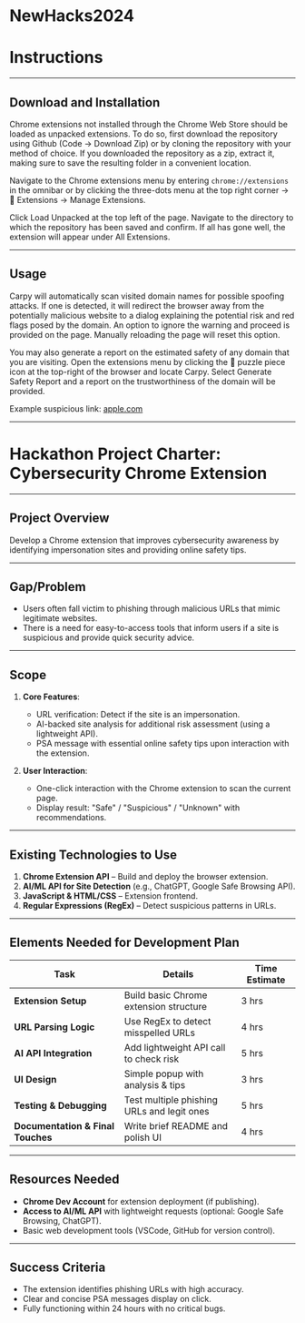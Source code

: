 # NewHacks2024

# **Instructions**

---

## **Download and Installation**
Chrome extensions not installed through the Chrome Web Store should be loaded as unpacked extensions. To do so, first download the repository using Github (Code -> Download Zip) or by cloning the repository with your method of choice. If you downloaded the repository as a zip, extract it, making sure to save the resulting folder in a convenient location. 

Navigate to the Chrome extensions menu by entering `chrome://extensions` in the omnibar or by clicking the three-dots menu at the top right corner -> 🧩 Extensions -> Manage Extensions. 

Click Load Unpacked at the top left of the page. Navigate to the directory to which the repository has been saved and confirm. If all has gone well, the extension will appear under All Extensions.

---

## **Usage**
Carpy will automatically scan visited domain names for possible spoofing attacks. If one is detected, it will redirect the browser away from the potentially malicious website to a dialog explaining the potential risk and red flags posed by the domain. An option to ignore the warning and proceed is provided on the page. Manually reloading the page will reset this option.

You may also generate a report on the estimated safety of any domain that you are visiting. Open the extensions menu by clicking the 🧩 puzzle piece icon at the top-right of the browser and locate Carpy. Select Generate Safety Report and a report on the trustworthiness of the domain will be provided. 

Example suspicious link: [аррӏе.com](аррӏе.com)

---

# **Hackathon Project Charter: Cybersecurity Chrome Extension**

---

## **Project Overview**  
Develop a Chrome extension that improves cybersecurity awareness by identifying impersonation sites and providing online safety tips.

---

## **Gap/Problem**  
- Users often fall victim to phishing through malicious URLs that mimic legitimate websites.  
- There is a need for easy-to-access tools that inform users if a site is suspicious and provide quick security advice.

---

## **Scope**  
1. **Core Features**:  
   - URL verification: Detect if the site is an impersonation.  
   - AI-backed site analysis for additional risk assessment (using a lightweight API).  
   - PSA message with essential online safety tips upon interaction with the extension.  

2. **User Interaction**:  
   - One-click interaction with the Chrome extension to scan the current page.  
   - Display result: "Safe" / "Suspicious" / "Unknown" with recommendations.

---

## **Existing Technologies to Use**  
1. **Chrome Extension API** – Build and deploy the browser extension.  
2. **AI/ML API for Site Detection** (e.g., ChatGPT, Google Safe Browsing API).  
3. **JavaScript & HTML/CSS** – Extension frontend.  
4. **Regular Expressions (RegEx)** – Detect suspicious patterns in URLs.  

---

## **Elements Needed for Development Plan**  
| **Task**                         | **Details**                              | **Time Estimate** |
|-----------------------------------|------------------------------------------|------------------|
| **Extension Setup**               | Build basic Chrome extension structure  | 3 hrs            |
| **URL Parsing Logic**             | Use RegEx to detect misspelled URLs      | 4 hrs            |
| **AI API Integration**            | Add lightweight API call to check risk  | 5 hrs            |
| **UI Design**                     | Simple popup with analysis & tips       | 3 hrs            |
| **Testing & Debugging**           | Test multiple phishing URLs and legit ones | 5 hrs            |
| **Documentation & Final Touches** | Write brief README and polish UI        | 4 hrs            |

---

## **Resources Needed**  
- **Chrome Dev Account** for extension deployment (if publishing).  
- **Access to AI/ML API** with lightweight requests (optional: Google Safe Browsing, ChatGPT).  
- Basic web development tools (VSCode, GitHub for version control).

---

## **Success Criteria**  
- The extension identifies phishing URLs with high accuracy.  
- Clear and concise PSA messages display on click.  
- Fully functioning within 24 hours with no critical bugs.

